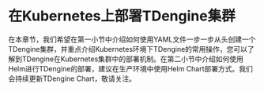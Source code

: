 # 在Kubernetes上部署TDengine集群

在本章节，我们希望在第一小节中介绍如何使用YAML文件一步一步从头创建一个TDengine集群，并重点介绍Kubernetes环境下TDengine的常用操作，您可以了解到TDengine在Kubernetes集群中的部署机制。在第二小节中介绍如何使用Helm进行TDengine的部署，建议在生产环境中使用Helm Chart部署方式。我们会持续更新TDengine Chart，敬请关注。
